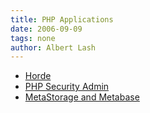 ```yaml
---
title: PHP Applications
date: 2006-09-09
tags: none
author: Albert Lash
---
```

<ul>    <li><a href="http://www.horde.org/" onclick="window.open(this.href, '_blank'); return false;">Horde</a></li>    <li><a href="http://phpsecurityadm.sourceforge.net/" onclick="window.open(this.href, '_blank'); return false;">PHP Security Admin</a></li>    <li><a href="http://www.meta-language.net/" onclick="window.open(this.href, '_blank'); return false;">MetaStorage and Metabase</a></li></ul>

